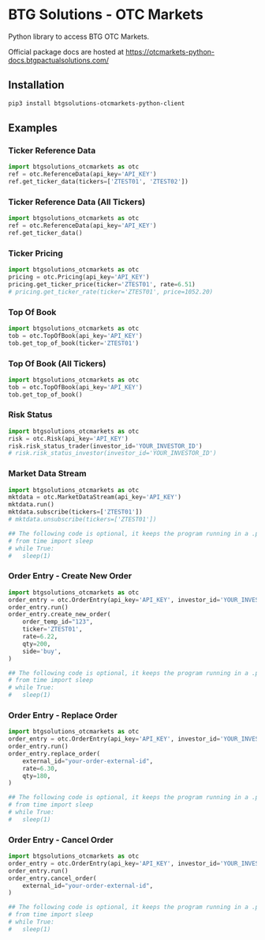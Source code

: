 # BTG Solutions - OTC Markets

Python library to access BTG OTC Markets.

Official package docs are hosted at https://otcmarkets-python-docs.btgpactualsolutions.com/

## Installation

```bash
pip3 install btgsolutions-otcmarkets-python-client
```

## Examples

### Ticker Reference Data

```python
import btgsolutions_otcmarkets as otc
ref = otc.ReferenceData(api_key='API_KEY')
ref.get_ticker_data(tickers=['ZTEST01', 'ZTEST02'])
```

### Ticker Reference Data (All Tickers)

```python
import btgsolutions_otcmarkets as otc
ref = otc.ReferenceData(api_key='API_KEY')
ref.get_ticker_data()
```

### Ticker Pricing

```python
import btgsolutions_otcmarkets as otc
pricing = otc.Pricing(api_key='API_KEY')
pricing.get_ticker_price(ticker='ZTEST01', rate=6.51)
# pricing.get_ticker_rate(ticker='ZTEST01', price=1052.20)
```

### Top Of Book

```python
import btgsolutions_otcmarkets as otc
tob = otc.TopOfBook(api_key='API_KEY')
tob.get_top_of_book(ticker='ZTEST01')
```

### Top Of Book (All Tickers)

```python
import btgsolutions_otcmarkets as otc
tob = otc.TopOfBook(api_key='API_KEY')
tob.get_top_of_book()
```

### Risk Status

```python
import btgsolutions_otcmarkets as otc
risk = otc.Risk(api_key='API_KEY')
risk.risk_status_trader(investor_id='YOUR_INVESTOR_ID')
# risk.risk_status_investor(investor_id='YOUR_INVESTOR_ID')
```

### Market Data Stream

```python
import btgsolutions_otcmarkets as otc
mktdata = otc.MarketDataStream(api_key='API_KEY')
mktdata.run()
mktdata.subscribe(tickers=['ZTEST01'])
# mktdata.unsubscribe(tickers=['ZTEST01'])

## The following code is optional, it keeps the program running in a .py file:
# from time import sleep
# while True:
#   sleep(1)
```

### Order Entry - Create New Order

```python
import btgsolutions_otcmarkets as otc
order_entry = otc.OrderEntry(api_key='API_KEY', investor_id='YOUR_INVESTOR_ID')
order_entry.run()
order_entry.create_new_order(
    order_temp_id="123",
    ticker='ZTEST01',
    rate=6.22,
    qty=200,
    side='buy',
)

## The following code is optional, it keeps the program running in a .py file:
# from time import sleep
# while True:
#   sleep(1)
```

### Order Entry - Replace Order

```python
import btgsolutions_otcmarkets as otc
order_entry = otc.OrderEntry(api_key='API_KEY', investor_id='YOUR_INVESTOR_ID')
order_entry.run()
order_entry.replace_order(
    external_id="your-order-external-id",
    rate=6.30,
    qty=180,
)

## The following code is optional, it keeps the program running in a .py file:
# from time import sleep
# while True:
#   sleep(1)
```

### Order Entry - Cancel Order

```python
import btgsolutions_otcmarkets as otc
order_entry = otc.OrderEntry(api_key='API_KEY', investor_id='YOUR_INVESTOR_ID')
order_entry.run()
order_entry.cancel_order(
    external_id="your-order-external-id",
)

## The following code is optional, it keeps the program running in a .py file:
# from time import sleep
# while True:
#   sleep(1)
```
